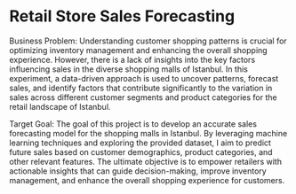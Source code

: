 # Retail Store Sales Forecasting
Business Problem:
Understanding customer shopping patterns is crucial for optimizing inventory management and enhancing the
overall shopping experience. However, there is a lack of insights into the key factors influencing sales in
the diverse shopping malls of Istanbul. In this experiment, a data-driven approach is used to uncover patterns,
forecast sales, and identify factors that contribute significantly to the variation in sales across different
customer segments and product categories for the retail landscape of Istanbul.

Target Goal:
The goal of this project is to develop an accurate sales forecasting model for the shopping malls in Istanbul.
By leveraging machine learning techniques and exploring the provided dataset, I aim to predict future sales
based on customer demographics, product categories, and other relevant features. The ultimate objective is to
empower retailers with actionable insights that can guide decision-making, improve inventory management, and
enhance the overall shopping experience for customers.
